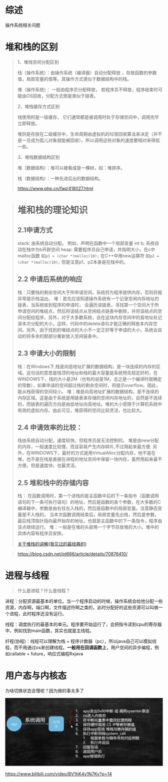 # 综述

操作系统相关问题



# 堆和栈的区别

> 1、堆栈空间分配区别
>
> 栈（操作系统）：由操作系统（编译器）自动分配释放 ，存放函数的参数值，局部变量的值等。其操作方式类似于数据结构中的栈。
>
> 堆（操作系统）： 一般由程序员分配释放， 若程序员不释放，程序结束时可能由OS回收，分配方式倒是类似于链表。
>
> 2、堆栈缓存方式区别
>
> 栈使用的是一级缓存， 它们通常都是被调用时处于存储空间中，调用完毕立即释放。
>
> 堆则是存放在二级缓存中，生命周期由虚拟机的垃圾回收算法来决定（并不是一旦成为孤儿对象就能被回收）。所以调用这些对象的速度要相对来得低一些。
>
> 3、堆栈数据结构区别
>
> 堆（数据结构）：堆可以被看成是一棵树，如：堆排序。
>
> 栈（数据结构）：一种先进后出的数据结构。
>
> https://www.php.cn/faq/418027.html



> # 堆和栈的理论知识
>
> ## 2.1申请方式
>
> stack: 
>  由系统自动分配。 例如，声明在函数中一个局部变量 int b; 系统自动在栈中为b开辟空间 
>  heap: 
>  需要程序员自己申请，并指明大小，在c中malloc函数 
>  如`p1 = (char *)malloc(10);` 
>  在C++中用new运算符 
>  如`p2 = (char *)malloc(10);` 
>  但是注意p1、p2本身是在栈中的。
>
> ## 2.2 申请后系统的响应
>
> 栈：只要栈的剩余空间大于所申请空间，系统将为程序提供内存，否则将报异常提示栈溢出。 
>  堆：首先应该知道操作系统有一个记录空闲内存地址的链表，当系统收到程序的申请时， 
>   会遍历该链表，寻找第一个空间大于所申请空间的堆结点，然后将该结点从空闲结点链表中删除，并将该结点的空间分配给程序，另外，对于大多数系统，会在这块内存空间中的首地址处记录本次分配的大小，这样，代码中的delete语句才能正确的释放本内存空间。另外，由于找到的堆结点的大小不一定正好等于申请的大小，系统会自动的将多余的那部分重新放入空闲链表中。
>
> ## 2.3 申请大小的限制
>
> 栈：在Windows下,栈是向低地址扩展的数据结构，是一块连续的内存的区域。这句话的意思是栈顶的地址和栈的最大容量是系统预先规定好的，在WINDOWS下，栈的大小是2M（也有的说是1M，总之是一个编译时就确定的常数），如果申请的空间超过栈的剩余空间时，将提示overflow。因此，能从栈获得的空间较小。 
>  堆：堆是向高地址扩展的数据结构，是不连续的内存区域。这是由于系统是用链表来存储的空闲内存地址的，自然是不连续的，而链表的遍历方向是由低地址向高地址。堆的大小受限于计算机系统中有效的虚拟内存。由此可见，堆获得的空间比较灵活，也比较大。
>
> ## 2.4 申请效率的比较：
>
> 栈由系统自动分配，速度较快。但程序员是无法控制的。 
>  堆是由new分配的内存，一般速度比较慢，而且容易产生内存碎片,不过用起来最方便. 
>  另外，在WINDOWS下，最好的方式是用VirtualAlloc分配内存，他不是在堆，也不是在栈是直接在进程的地址空间中保留一快内存，虽然用起来最不方便。但是速度快，也最灵活。
>
> ## 2.5 堆和栈中的存储内容
>
> 栈： 在函数调用时，第一个进栈的是主函数中后的下一条指令（函数调用语句的下一条可执行语句）的地址，然后是函数的各个参数，在大多数的C编译器中，参数是由右往左入栈的，然后是函数中的局部变量。注意静态变量是不入栈的。 
>  当本次函数调用结束后，局部变量先出栈，然后是参数，最后栈顶指针指向最开始存的地址，也就是主函数中的下一条指令，程序由该点继续运行。 
>  堆：一般是在堆的头部用一个字节存放堆的大小。堆中的具体内容有程序员安排。
>
> [关于堆栈的讲解(我见过的最经典的)](https://blog.csdn.net/yingms/article/details/53188974)



> https://blog.csdn.net/pt666/article/details/70876410/



# 进程与线程

> 什么是进程？什么是线程？

进程：分配资源最基本的单位。当一个程序启动的时候，操作系统会给他分配一些资源，内存啊，端口啊，文件描述符啊之类的，此时分配好的这些资源可以叫做一个进程，此时程序还没有运行。

线程：调度执行的最基本的单元。程序要开始运行了，会把指令读到cpu的寄存器中，例如找到main函数，其实也就是主线程。

纤程(协程)：线程可以理解为栈 + 程序计数器（pc），所以java自己可以模拟线程，而不用通过os来创建线程。**一般用在回调函数上**，用户空间的异步编程，例如callable + future，响应式编程Rxjava



# 用户态与内核态

为啥切换状态会慢呢？因为做的事太多了

![image-20210428215235701](截图/操作系统/image-20210428215235701.png)

https://www.bilibili.com/video/BV1hK4y1N7Ky?p=14